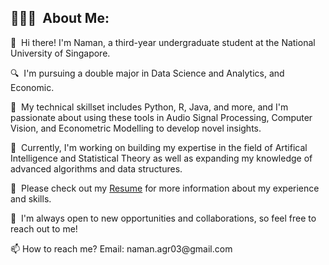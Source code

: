 ## 👨🏻‍💻 &nbsp;About Me:

<p>👋 &nbsp;Hi there! I'm Naman, a third-year undergraduate student at the National University of Singapore.</p>
<p>🔍 &nbsp;I'm pursuing a double major in Data Science and Analytics, and Economic.</p>
<p>🚀 &nbsp;My technical skillset includes Python, R, Java, and more, and I'm passionate about using these tools in Audio Signal Processing, Computer Vision, and Econometric Modelling to develop novel insights.</p>
<p>🌱 &nbsp;Currently, I'm working on building my expertise in the field of Artifical Intelligence and Statistical Theory as well as expanding my knowledge of advanced algorithms and data structures.</p>
<p>📄 &nbsp;Please check out my <a href="https://naman-agrawal.my.canva.site/_link/?link=https%3A%2F%2Fwww.canva.com%2Fdesign%2FDAF0q0mGpCc%2FYObjRHfFb0sMxjpSooHUeA%2Fedit%3Futm_content%3DDAF0q0mGpCc%26utm_campaign%3Ddesignshare%26utm_medium%3Dlink2%26utm_source%3Dsharebutton&target=FeCPRd9w6GR6i8HoOH%2B5ZCJkPbsq74czvnBAFpre3r1kRLyaDwuyKdm7qGLFZDfRRBVXYN14jdHJUKUTEZgaRPKLYLSvoSppIrQ8HkG96xAmg1E2zbODMxeb79xDNXYl45Z7028blcFF8sc9d8aPTfBk4Zx%2BU31vMkR17dY%2BHjrer0XvJLWK9NENyGrNqsr4XSv4D5RBuaAXLzv6oZTfLLXRU2H3st97fXEXX%2BLm88i7WCiEKe8qobaeb1TX8XyfNl%2BIREvgH81GD1NRJCdN4RIFN%2Bd9g9UnAN8%3D&iv=n6v3WisdqSK%2FHrGN">Resume</a> for more information about my experience and skills.</p>
<p>🤝 &nbsp;I'm always open to new opportunities and collaborations, so feel free to reach out to me!</p>
<p> 📫 How to reach me? Email: naman.agr03@gmail.com</p>

<br />

<!--
**namanlab/namanlab** is a ✨ _special_ ✨ repository because its `README.md` (this file) appears on your GitHub profile.

Here are some ideas to get you started:

- 🔭 I’m currently working on ...
- 🌱 I’m currently learning ...
- 👯 I’m looking to collaborate on ...
- 🤔 I’m looking for help with ...
- 💬 Ask me about ...
- 📫 How to reach me: ...
- 😄 Pronouns: ...
- ⚡ Fun fact: ...
-->
